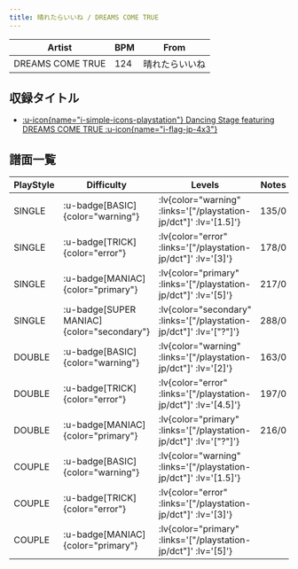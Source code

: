 ```yaml
---
title: 晴れたらいいね / DREAMS COME TRUE
---
```


|Artist|BPM|From|
|------|---|----|
|DREAMS COME TRUE|124|晴れたらいいね|

## 収録タイトル

- [ :u-icon{name="i-simple-icons-playstation"} Dancing Stage featuring DREAMS COME TRUE :u-icon{name="i-flag-jp-4x3"} ](/playstation-jp/dct)

## 譜面一覧

|PlayStyle|Difficulty|Levels|Notes|Movie|
|---------|----------|------|-----|-----|
|SINGLE| :u-badge[BASIC]{color="warning"} | :lv{color="warning" :links='["/playstation-jp/dct"]' :lv='[1.5]'} |135/0||
|SINGLE| :u-badge[TRICK]{color="error"} | :lv{color="error" :links='["/playstation-jp/dct"]' :lv='[3]'} |178/0||
|SINGLE| :u-badge[MANIAC]{color="primary"} | :lv{color="primary" :links='["/playstation-jp/dct"]' :lv='[5]'} |217/0||
|SINGLE| :u-badge[SUPER MANIAC]{color="secondary"} | :lv{color="secondary" :links='["/playstation-jp/dct"]' :lv='["?"]'} |288/0||
|DOUBLE| :u-badge[BASIC]{color="warning"} | :lv{color="warning" :links='["/playstation-jp/dct"]' :lv='[2]'} |163/0||
|DOUBLE| :u-badge[TRICK]{color="error"} | :lv{color="error" :links='["/playstation-jp/dct"]' :lv='[4.5]'} |197/0||
|DOUBLE| :u-badge[MANIAC]{color="primary"} | :lv{color="primary" :links='["/playstation-jp/dct"]' :lv='["?"]'} |216/0||
|COUPLE| :u-badge[BASIC]{color="warning"} | :lv{color="warning" :links='["/playstation-jp/dct"]' :lv='[1.5]'} |||
|COUPLE| :u-badge[TRICK]{color="error"} | :lv{color="error" :links='["/playstation-jp/dct"]' :lv='[3]'} |||
|COUPLE| :u-badge[MANIAC]{color="primary"} | :lv{color="primary" :links='["/playstation-jp/dct"]' :lv='[5]'} |||
